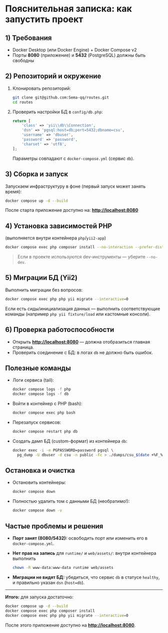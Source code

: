 # Пояснительная записка: как запустить проект

## 1) Требования

* Docker Desktop (или Docker Engine) + Docker Compose v2
* Порты **8080** (приложение) и **5432** (PostgreSQL) должны быть свободны

## 2) Репозиторий и окружение

1. Клонировать репозиторий:

   ```bash
   git clone git@github.com:Sema-qq/routes.git
   cd routes
   ```
2. Проверить настройки БД в `config/db.php`:

   ```php
   return [
       'class' => 'yii\\db\\Connection',
       'dsn' => 'pgsql:host=db;port=5432;dbname=csu',
       'username' => 'dbuser',
       'password' => 'password',
       'charset' => 'utf8',
   ];
   ```

   Параметры совпадают с `docker-compose.yml` (сервис `db`).

## 3) Сборка и запуск

Запускаем инфраструктуру в фоне (первый запуск может занять время):

```bash
docker compose up -d --build
```

После старта приложение доступно на: **[http://localhost:8080](http://localhost:8080)**

## 4) Установка зависимостей PHP

(выполняется внутри контейнера `php`/`yii2-app`)

```bash
docker compose exec php composer install --no-interaction --prefer-dist --no-dev
```

> Если в проекте используются dev-инструменты — уберите `--no-dev`.

## 5) Миграции БД (Yii2)

Выполнить миграции без вопросов:

```bash
docker compose exec php php yii migrate --interactive=0
```

Если есть сиды/инициализация данных — выполнить соответствующие команды (например `php yii fixture/load` или кастомные консоли).

## 6) Проверка работоспособности

* Открыть **[http://localhost:8080](http://localhost:8080)** — должна отобразиться главная страница.
* Проверить соединение с БД: в логах `db` не должно быть ошибок.

## Полезные команды

* Логи сервиса (tail):

  ```bash
  docker compose logs -f php
  docker compose logs -f db
  ```
* Войти в контейнер с PHP (bash):

  ```bash
  docker compose exec php bash
  ```
* Перезапуск сервисов:

  ```bash
  docker compose restart php db
  ```
* Создать дамп БД (custom-формат) из контейнера `db`:

  ```bash
  docker exec -i -e PGPASSWORD=password pgsql \
    pg_dump -U dbuser -d csu -n public -Fc > ./dumps/csu_$(date +%F_%H-%M).dump
  ```

## Остановка и очистка

* Остановить контейнеры:

  ```bash
  docker compose down
  ```
* Полностью удалить том с данными БД (необратимо!):

  ```bash
  docker compose down -v
  ```

## Частые проблемы и решения

* **Порт занят (8080/5432):** освободить порт или изменить его в `docker-compose.yml`.
* **Нет прав на запись** для `runtime/` и `web/assets/`: внутри контейнера выполнить

  ```bash
  chown -R www-data:www-data runtime web/assets
  ```
* **Миграции не видят БД:** убедиться, что сервис `db` в статусе `healthy`, и правильно указан `dsn` (`host=db`).

---

**Итого:** для запуска достаточно:

```bash
docker compose up -d --build
docker compose exec php composer install
docker compose exec php php yii migrate --interactive=0
```

После этого приложение доступно на **[http://localhost:8080](http://localhost:8080)**.
